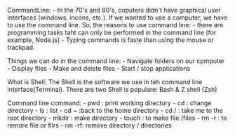 CommandLine: 
    - In the 70's and 80's, coputers didn't have graphical user interfaces (windows, incons, etc.). If we wanted to use a computer, we have to use the command line. 
So, the reasons to use command line: 
    - there are programming tasks taht can only be performed in the command line (for example, Node.js)
    - Typing commands is faste than using the mouse or trackpad. 

Things we can do in the command line: 
    - Navigate folders on our cpmputer
    - Display files
    - Make and delete files
    - Start / stop applications

What is Shell: The Shell is the software we use in teh command line interface(Terminal). There are two Shell is populare: Bash & Z shell (Zsh)

Command line command: 
    - pwd : print working directory
    - cd : change directory
    - ls : list 
    - cd ~  :back to the home directory
    - cd / : take me to the root directory
    - mkdir : make directory
    - touch : to make file /files
    - rm  -r  : to remore file or filrs 
    - rm  -rf: remove directory / directories